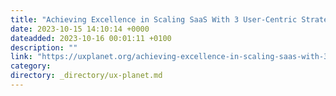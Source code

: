 ```yaml
---
title: "Achieving Excellence in Scaling SaaS With 3 User-Centric Strategies"
date: 2023-10-15 14:10:14 +0000
dateadded: 2023-10-16 00:01:11 +0100
description: ""
link: "https://uxplanet.org/achieving-excellence-in-scaling-saas-with-3-user-centric-strategies-d9bb8710498f?source=rss----819cc2aaeee0---4"
category:
directory: _directory/ux-planet.md
---
```

